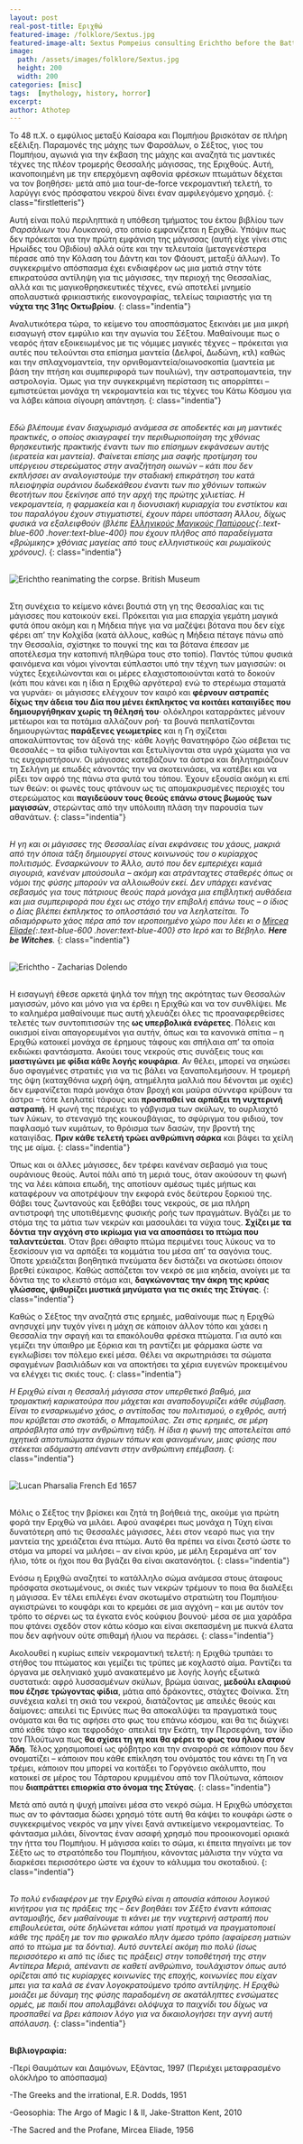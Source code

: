 ```yaml
---
layout: post
real-post-title: Εριχθώ
featured-image: /folklore/Sextus.jpg
featured-image-alt: Sextus Pompeius consulting Erichtho before the Battle of Pharsalia - John Hamilton Mortimer
image:
  path: /assets/images/folklore/Sextus.jpg
  height: 200
  width: 200
categories: [misc]
tags:  [mythology, history, horror]
excerpt: 
author: Athotep
---
```


Το 48 π.Χ. ο εμφύλιος μεταξύ Καίσαρα και Πομπήιου βρισκόταν σε πλήρη εξέλιξη. Παραμονές της μάχης των Φαρσάλων, ο Σέξτος, γιος του Πομπήιου, αγωνιά για την έκβαση της μάχης και αναζητά τις μαντικές τέχνες της πλέον τρομερής Θεσσαλής μάγισσας, της Εριχθούς. Αυτή, ικανοποιημένη με την επερχόμενη αφθονία φρέσκων πτωμάτων δέχεται να τον βοηθήσει· μετά από μια tour-de-force νεκρομαντική τελετή, το λαρύγγι ενός πρόσφατου νεκρού δίνει έναν αμφιλεγόμενο χρησμό.
{: class="firstletteris"}

Αυτή είναι πολύ περιληπτικά η υπόθεση τμήματος του έκτου βιβλίου των *Φαρσάλιων* του Λουκανού, στο οποίο εμφανίζεται η Εριχθώ. Υπόψιν πως δεν πρόκειται για την πρώτη εμφάνιση της μάγισσας (αυτή είχε γίνει στις Ηρωίδες του Οβιδίου) αλλά ούτε και την τελευταία (μεταγενέστερα πέρασε από την Κόλαση του Δάντη και τον Φάουστ, μεταξύ άλλων). Το συγκεκριμένο απόσπασμα έχει ενδιαφέρον ως μια ματιά στην τότε επικρατούσα αντίληψη για τις μάγισσες, την περιοχή της Θεσσαλίας, αλλά και τις μαγικοθρησκευτικές τέχνες, ενώ αποτελεί μνημείο απολαυστικά φρικιαστικής εικονογραφίας, τελείως ταιριαστής για τη **νύχτα της 31ης Οκτωβρίου**.
{: class="indentia"}

Αναλυτικότερα τώρα, το κείμενο του αποσπάσματος ξεκινάει με μια μικρή εισαγωγή στον εμφύλιο και την αγωνία του Σέξτου. Μαθαίνουμε πως ο νεαρός ήταν εξοικειωμένος με τις νόμιμες μαγικές τέχνες – πρόκειται για αυτές που τελούνται στα επίσημα μαντεία (Δελφοί, Δωδώνη, κτλ) καθώς και την σπλαχνομαντεία, την ορνιθομαντεία/οιωνοσκοπία (μαντεία με βάση την πτήση και συμπεριφορά των πουλιών), την αστραπομαντεία, την αστρολογία. Όμως για την συγκεκριμένη περίσταση τις απορρίπτει – εμπιστεύεται μονάχα τη νεκρομαντεία και τις τέχνες του Κάτω Κόσμου για να λάβει κάποια σίγουρη απάντηση.
{: class="indentia"}  
<br>

*Εδώ βλέπουμε έναν διαχωρισμό ανάμεσα σε αποδεκτές και μη μαντικές πρακτικές, ο οποίος σκιαγραφεί την περιθωριοποίηση της χθόνιας θρησκευτικής πρακτικής έναντι των πιο επίσημων εκφάνσεων αυτής (ιερατεία και μαντεία). Φαίνεται επίσης μια σαφής προτίμηση του υπέργειου στερεώματος στην αναζήτηση οιωνών – κάτι που δεν εκπλήσσει αν αναλογιστούμε την σταδιακή επικράτηση του κατά πλειοψηφία ουράνιου δωδεκάθεου έναντι των πιο χθόνιων τοπικών θεοτήτων που ξεκίνησε από την αρχή της πρώτης χιλιετίας.  Η νεκρομαντεία, η φαρμακεία και η διονυσιακή κυριαρχία του ενστίκτου και του παραλόγου έχουν στιγματιστεί, έχουν πάρει υπόσταση Άλλου, δίχως φυσικά να εξαλειφθούν (βλέπε [Ελληνικούς Μαγικούς Παπύρους](https://en.wikipedia.org/wiki/Greek_Magical_Papyri){:.text-blue-600 .hover:text-blue-400} που έχουν πλήθος από παραδείγματα «βρώμικης» χθόνιας μαγείας από τους ελληνιστικούς και ρωμαϊκούς χρόνους).* 
{: class="indentia"}  
<br>

![Erichtho reanimating the corpse. British Museum](/assets/images/folklore/erichtho-brit-museum1.jpg)  
<br>

Στη συνέχεια το κείμενο κάνει βουτιά στη γη της Θεσσαλίας και τις μάγισσες που κατοικούν εκεί. Πρόκειται για μια επαρχία γεμάτη μαγικά φυτά όπου ακόμη και η Μήδεια πήγε για να μαζέψει βότανα που δεν είχε φέρει απ’ την Κολχίδα (κατά άλλους, καθώς η Μήδεια πέταγε πάνω από την Θεσσαλία, σχίστηκε το πουγκί της και τα βότανα έπεσαν με αποτέλεσμα την κατοπινή πληθώρα τους στο τοπίο). Παντός τύπου φυσικά φαινόμενα και νόμοι γίνονται εύπλαστοι υπό την τέχνη των μαγισσών: οι νύχτες ξεχειλώνονται και οι μέρες ελαχιστοποιούνται κατά το δοκούν (κάτι που κάνει και η ίδια η Εριχθώ αργότερα) ενώ το στερέωμα σταματά να γυρνάει· οι μάγισσες ελέγχουν τον καιρό και **φέρνουν αστραπές δίχως την άδεια του Δία που μένει έκπληκτος να κοιτάει καταιγίδες που δημιουργήθηκαν χωρίς τη θέλησή του**· ολόκληροι καταρράκτες μένουν μετέωροι και τα ποτάμια αλλάζουν ροή· τα βουνά πεπλατίζονται δημιουργώντας **παράξενες γεωμετρίες** και η Γη σχίζεται αποκαλύπτοντας τον άξονά της· κάθε λογής θανατηφόρο ζώο σέβεται τις Θεσσαλές – τα φίδια τυλίγονται και ξετυλίγονται στα υγρά χώματα για να τις ευχαριστήσουν. Οι μάγισσες κατεβάζουν τα άστρα και δηλητηριάζουν τη Σελήνη με επωδές κάνοντάς την να σκοτεινιάσει, να κατέβει και να ρίξει τον αφρό της πάνω στα φυτά του τόπου. Έχουν εξουσία ακόμη κι επί των θεών: οι φωνές τους φτάνουν ως τις απομακρυσμένες περιοχές του στερεώματος και **παγιδεύουν τους θεούς επάνω στους βωμούς των μαγισσών**, στερώντας από την υπόλοιπη πλάση την παρουσία των αθανάτων.
{: class="indentia"}  
<br>

*Η γη και οι μάγισσες της Θεσσαλίας είναι εκφάνσεις του χάους, μακριά από την όποια τάξη δημιουργεί στους κοινωνούς του ο κυρίαρχος πολιτισμός. Ενσαρκώνουν το Άλλο, αυτό που δεν εμπεριέχει καμιά σιγουριά, κανέναν μπούσουλα – ακόμη και ατράνταχτες σταθερές όπως οι νόμοι της φύσης μπορούν να αλλοιωθούν εκεί. Δεν υπάρχει κανένας σεβασμός για τους πάτριους θεούς παρά μονάχα μια επιβλητική αυθάδεια και μια συμπεριφορά που έχει ως στόχο την επιβολή επάνω τους – ο ίδιος ο Δίας βλέπει έκπληκτος το οπλοστάσιό του να λεηλατείται. Το αδιαμόρφωτο χάος πέρα από τον ιεροποιημένο χώρο που λέει κι ο [Mircea Eliade](https://en.wikipedia.org/wiki/Mircea_Eliade){:.text-blue-600 .hover:text-blue-400} στο Ιερό και το Βέβηλο. **Here be Witches**.*
{: class="indentia"}  
<br>

![Erichtho - Zacharias Dolendo](/assets/images/folklore/Erichtho-ZachariasDolendo.jpg)  
<br>

Η εισαγωγή έθεσε αρκετά ψηλά τον πήχη της ακρότητας των Θεσσαλών μαγισσών, μόνο και μόνο για να έρθει η Εριχθώ και να τον συνθλίψει. Με το καλημέρα μαθαίνουμε πως αυτή χλευάζει όλες τις προαναφερθείσες τελετές των συντοπιτισσών της **ως υπερβολικά ενάρετες**. Πόλεις και οικισμοί είναι απαγορευμένοι για αυτήν, όπως και τα κανονικά σπίτια – η Εριχθώ κατοικεί μονάχα σε έρημους τάφους και σπήλαια απ’ τα οποία εκδιώκει φαντάσματα. Ακούει τους νεκρούς στις συνάξεις τους και **μαστιγώνει με φίδια κάθε λογής κουφάρια**. Αν θέλει, μπορεί να σηκώσει δυο σφαγμένες στρατιές για να τις βάλει να ξαναπολεμήσουν. Η τρομερή της όψη (καταχθόνια ωχρή όψη, ατημέλητα μαλλιά που δένονται με οχιές) δεν εμφανίζεται παρά μονάχα όταν βροχή και μαύρα σύννεφα κρύβουν τα άστρα – τότε λεηλατεί τάφους και **προσπαθεί να αρπάξει τη νυχτερινή αστραπή**. Η φωνή της περιέχει το γάβγισμα των σκύλων, το ουρλιαχτό των λύκων, το στεναγμό της κουκουβάγιας, το σφύριγμα του φιδιού, τον παφλασμό των κυμάτων, το θρόισμα των δασών, την βροντή της καταιγίδας. **Πριν κάθε τελετή τρώει ανθρώπινη σάρκα** και βάφει τα χείλη της με αίμα.
{: class="indentia"}

Όπως και οι άλλες μάγισσες, δεν τρέφει κανέναν σεβασμό για τους ουράνιους θεούς. Αυτοί πάλι από τη μεριά τους, όταν ακούσουν τη φωνή της να λέει κάποια επωδή, της αποτίουν αμέσως τιμές μήπως και καταφέρουν να αποτρέψουν την εκφορά ενός δεύτερου ξορκιού της. Θάβει τους ζωντανούς και ξεθάβει τους νεκρούς, σε μια πλήρη αντιστροφή της υποτιθέμενης φυσικής ροής των πραγμάτων. Βγάζει με το στόμα της τα μάτια των νεκρών και μασουλάει τα νύχια τους. **Σχίζει με τα δόντια την αγχόνη στο ικρίωμα για να αποσπάσει το πτώμα που ταλαντεύεται**. Όταν βρει άθαφτο πτώμα περιμένει τους λύκους να το ξεσκίσουν για να αρπάξει τα κομμάτια του μέσα απ’ τα σαγόνια τους. Όποτε χρειάζεται βοηθητικά πνεύματα δεν διστάζει να σκοτώσει όποιον βρεθεί εύκαιρος. Καθώς ασπάζεται τον νεκρό σε μια κηδεία, ανοίγει με τα δόντια της το κλειστό στόμα και, **δαγκώνοντας την άκρη της κρύας γλώσσας, ψιθυρίζει μυστικά μηνύματα για τις σκιές της Στύγας**.
{: class="indentia"}

Καθώς ο Σέξτος την αναζητά στις ερημιές, μαθαίνουμε πως η Εριχθώ ανησυχεί μην τυχόν γίνει η μάχη σε κάποιον άλλον τόπο και χάσει η Θεσσαλία την σφαγή και τα επακόλουθα φρέσκα πτώματα. Για αυτό και γεμίζει την ύπαιθρο με ξόρκια και τη ραντίζει με φάρμακα ώστε να εγκλωβίσει τον πόλεμο εκεί μέσα. Θέλει να ακρωτηριάσει τα σώματα σφαγμένων βασιλιάδων και να αποκτήσει τα χέρια ευγενών προκειμένου να ελέγχει τις σκιές τους. 
{: class="indentia"}

*Η Εριχθώ είναι η Θεσσαλή μάγισσα στον υπερθετικό βαθμό, μια τρομακτική καρικατούρα που μάχεται και αναποδογυρίζει κάθε σύμβαση. Είναι το ενσαρκωμένο χάος, ο αντίποδας του πολιτισμού, ο εχθρός, αυτή που κρύβεται στο σκοτάδι, ο Μπαμπούλας. Ζει στις ερημιές, σε μέρη απρόσβλητα από την ανθρώπινη τάξη. Η ίδια η φωνή της αποτελείται από ηχητικά αποτυπώματα άγριων τόπων και φαινομένων, μιας φύσης που στέκεται αδάμαστη απέναντι στην ανθρώπινη επέμβαση.*
{: class="indentia"}  
<br>

![Lucan Pharsalia French Ed 1657](/assets/images/folklore/LucanPharsaliaFrenchEd1657.jpg)  
<br>

Μόλις ο Σέξτος την βρίσκει και ζητά τη βοήθειά της, ακούμε για πρώτη φορά την Εριχθώ να μιλάει. Αφού αναφέρει πως μονάχα η Τύχη είναι δυνατότερη από τις Θεσσαλές μάγισσες, λέει στον νεαρό πως για την μαντεία της χρειάζεται ένα πτώμα. Αυτό θα πρέπει να είναι ζεστό ώστε το στόμα να μπορεί να μιλήσει – αν είναι κρύο, με μέλη ξεραμένα απ’ τον ήλιο, τότε οι ήχοι που θα βγάζει θα είναι ακατανόητοι.
{: class="indentia"}

Ενόσω η Εριχθώ αναζητεί το κατάλληλο σώμα ανάμεσα στους άταφους πρόσφατα σκοτωμένους, οι σκιές των νεκρών τρέμουν το ποια θα διαλέξει η μάγισσα. Εν τέλει επιλέγει έναν σκοτωμένο στρατιώτη του Πομπήιου· αγκιστρώνει το κουφάρι και το κρεμάει σε μια αγχόνη – και με αυτόν τον τρόπο το σέρνει ως τα έγκατα ενός κούφιου βουνού· μέσα σε μια χαράδρα που φτάνει σχεδόν στον κάτω κόσμο και είναι σκεπασμένη με πυκνά έλατα που δεν αφήνουν ούτε σπιθαμή ήλιου να περάσει.
{: class="indentia"}

Ακολουθεί η κυρίως ειπείν νεκρομαντική τελετή: η Εριχθώ τρυπάει το στήθος του πτώματος και γεμίζει τις τρύπες με κοχλαστό αίμα. Ραντίζει τα όργανα με σεληνιακό χυμό ανακατεμένο με λογής λογής εξωτικά συστατικά: αφρό λυσσασμένων σκύλων, βρώμα ύαινας, **μεδούλι ελαφιού που έζησε τρώγοντας φίδια**, μάτια από δράκοντες, στάχτες Φοίνικα. Στη συνέχεια καλεί τη σκιά του νεκρού, διατάζοντας με απειλές θεούς και δαίμονες: απειλεί τις Ερινύες πως θα αποκαλύψει τα πραγματικά τους ονόματα και θα τις αφήσει στο φως του επάνω κόσμου, και θα τις διώχνει από κάθε τάφο και τεφροδόχο· απειλεί την Εκάτη, την Περσεφόνη, τον ίδιο τον Πλούτωνα πως **θα σχίσει τη γη και θα φέρει το φως του ήλιου στον Άδη**. Τέλος χρησιμοποιεί ως φόβητρο και την αναφορά σε κάποιον που δεν ονοματίζει – κάποιον που κάθε επίκληση του ονόματός του κάνει τη Γη να τρέμει, κάποιον που μπορεί να κοιτάξει το Γοργόνειο ακάλυπτο, που κατοικεί σε μέρος του Τάρταρου κρυμμένου από τον Πλούτωνα, κάποιον που **διαπράττει επιορκία στο όνομα της Στύγας**.
{: class="indentia"}

Μετά από αυτά η ψυχή μπαίνει μέσα στο νεκρό σώμα. Η Εριχθώ υπόσχεται πως αν το φάντασμα δώσει χρησμό τότε αυτή θα κάψει το κουφάρι ώστε ο συγκεκριμένος νεκρός να μην γίνει ξανά αντικείμενο νεκρομαντείας. Το φάντασμα μιλάει, δίνοντας έναν ασαφή χρησμό που προοικονομεί οριακά την ήττα του Πομπήιου. Η μάγισσα καίει το σώμα, κι έπειτα πηγαίνει με τον Σέξτο ως το στρατόπεδο του Πομπήιου, κάνοντας μάλιστα την νύχτα να διαρκέσει περισσότερο ώστε να έχουν το κάλυμμα του σκοταδιού.
{: class="indentia"}  
<br>

*Το πολύ ενδιαφέρον με την Εριχθώ είναι η απουσία κάποιου λογικού κινήτρου για τις πράξεις της – δεν βοηθάει τον Σέξτο έναντι κάποιας ανταμοιβής, δεν μαθαίνουμε τι κάνει με την νυχτερινή αστραπή που επιβουλεύεται, ούτε δηλώνεται κάπου γιατί προτιμά να πραγματοποιεί κάθε της πράξη με τον πιο φρικαλέο πλην άμεσο τρόπο (αφαίρεση ματιών από το πτώμα με τα δόντια). Αυτό συντελεί ακόμη πιο πολύ (ίσως περισσότερο κι από τις ίδιες τις πράξεις) στην τοποθέτησή της στην Αντίπερα Μεριά, απέναντι σε καθετί ανθρώπινο, τουλάχιστον όπως αυτό ορίζεται από τις κυρίαρχες κοινωνίες της εποχής, κοινωνίες που είχαν μπει για τα καλά σε έναν λογοκρατούμενο τρόπο αντίληψης. Η Εριχθώ μοιάζει με δύναμη της φύσης παραδομένη σε ακατάληπτες ενσώματες ορμές, με παιδί που απολαμβάνει ολόψυχα το παιχνίδι του δίχως να προσπαθεί να βρει κάποιον λόγο για να δικαιολογήσει την αγνή αυτή απόλαυση.*
{: class="indentia"}  
<br>

**Βιβλιογραφία:**

-Περί Θαυμάτων και Δαιμόνων, Εξάντας, 1997 (Περιέχει μεταφρασμένο ολόκλήρο το απόσπασμα)

-The Greeks and the irrational, E.R. Dodds, 1951

-Geosophia: The Argo of Magic I & II, Jake-Stratton Kent, 2010

-The Sacred and the Profane, Mircea Eliade, 1956
